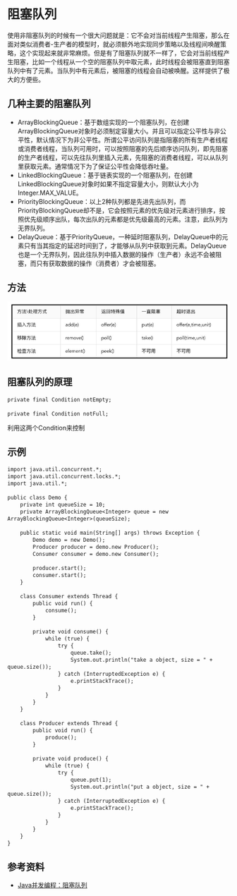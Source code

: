 # 阻塞队列

使用非阻塞队列的时候有一个很大问题就是：它不会对当前线程产生阻塞，那么在面对类似消费者-生产者的模型时，就必须额外地实现同步策略以及线程间唤醒策略，这个实现起来就非常麻烦。但是有了阻塞队列就不一样了，它会对当前线程产生阻塞，比如一个线程从一个空的阻塞队列中取元素，此时线程会被阻塞直到阻塞队列中有了元素。当队列中有元素后，被阻塞的线程会自动被唤醒。这样提供了极大的方便些。

## 几种主要的阻塞队列

* ArrayBlockingQueue：基于数组实现的一个阻塞队列，在创建ArrayBlockingQueue对象时必须制定容量大小。并且可以指定公平性与非公平性，默认情况下为非公平性。所谓公平访问队列是指阻塞的所有生产者线程或消费者线程，当队列可用时，可以按照阻塞的先后顺序访问队列，即先阻塞的生产者线程，可以先往队列里插入元素，先阻塞的消费者线程，可以从队列里获取元素。通常情况下为了保证公平性会降低吞吐量。
* LinkedBlockingQueue：基于链表实现的一个阻塞队列，在创建LinkedBlockingQueue对象时如果不指定容量大小，则默认大小为Integer.MAX_VALUE。
* PriorityBlockingQueue：以上2种队列都是先进先出队列，而PriorityBlockingQueue却不是，它会按照元素的优先级对元素进行排序，按照优先级顺序出队，每次出队的元素都是优先级最高的元素。注意，此队列为无界队列。
* DelayQueue：基于PriorityQueue，一种延时阻塞队列，DelayQueue中的元素只有当其指定的延迟时间到了，才能够从队列中获取到元素。DelayQueue也是一个无界队列，因此往队列中插入数据的操作（生产者）永远不会被阻塞，而只有获取数据的操作（消费者）才会被阻塞。

## 方法

![](./images/concurrent-queue-1.jpg)

## 阻塞队列的原理

```
private final Condition notEmpty;

private final Condition notFull;
```

利用这两个Condition来控制

## 示例

```
import java.util.concurrent.*;
import java.util.concurrent.locks.*;
import java.util.*;

public class Demo {
	private int queueSize = 10;
	private ArrayBlockingQueue<Integer> queue = new ArrayBlockingQueue<Integer>(queueSize);

	public static void main(String[] args) throws Exception {
		Demo demo = new Demo();
		Producer producer = demo.new Producer();
		Consumer consumer = demo.new Consumer();

		producer.start();
		consumer.start();
	}

	class Consumer extends Thread {
		public void run() {
			consume();
		}

		private void consume() {
			while (true) {
				try {
					queue.take();
					System.out.println("take a object, size = " + queue.size());
				} catch (InterruptedException e) {
					e.printStackTrace();
				}
			}
		}
	}

	class Producer extends Thread {
		public void run() {
			produce();
		}

		private void produce() {
			while (true) {
				try {
					queue.put(1);
					System.out.println("put a object, size = " + queue.size());
				} catch (InterruptedException e) {
					e.printStackTrace();
				}
			}
		}
	}
}
```

## 参考资料

* [Java并发编程：阻塞队列](https://www.cnblogs.com/dolphin0520/p/3932906.html)